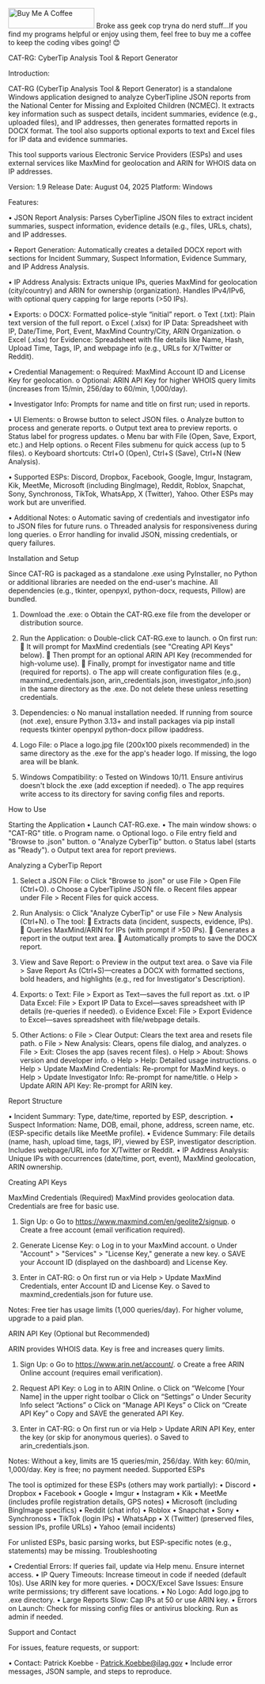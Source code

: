 <a href="https://www.buymeacoffee.com/koebbe14" target="_blank"><img src="https://cdn.buymeacoffee.com/buttons/default-orange.png" alt="Buy Me A Coffee" height="41" width="174"></a>
Broke ass geek cop tryna do nerd stuff...If you find my programs helpful or enjoy using them, feel free to buy me a coffee to keep the coding vibes going! 😊

CAT-RG: CyberTip Analysis Tool & Report Generator

Introduction:

CAT-RG (CyberTip Analysis Tool & Report Generator) is a standalone Windows application designed to analyze CyberTipline JSON reports from the National Center for Missing and Exploited Children (NCMEC). It extracts key information such as suspect details, incident summaries, evidence (e.g., uploaded files), and IP addresses, then generates formatted reports in DOCX format. The tool also supports optional exports to text and Excel files for IP data and evidence summaries.

This tool supports various Electronic Service Providers (ESPs) and uses external services like MaxMind for geolocation and ARIN for WHOIS data on IP addresses.

Version: 1.9
Release Date: August 04, 2025
Platform: Windows 

Features:

•	JSON Report Analysis: Parses CyberTipline JSON files to extract incident summaries, suspect information, evidence details (e.g., files, URLs, chats), and IP addresses.

•	Report Generation: Automatically creates a detailed DOCX report with sections for Incident Summary, Suspect Information, Evidence Summary, and IP Address Analysis. 

•	IP Address Analysis: Extracts unique IPs, queries MaxMind for geolocation (city/country) and ARIN for ownership (organization). Handles IPv4/IPv6, with optional query capping for large reports (>50 IPs).

•	Exports: 
  o	DOCX: Formatted police-style “initial” report.
  o	Text (.txt): Plain text version of the full report.
  o	Excel (.xlsx) for IP Data: Spreadsheet with IP, Date/Time, Port, Event, MaxMind Country/City, ARIN Organization.
  o	Excel (.xlsx) for Evidence: Spreadsheet with file details like Name, Hash, Upload Time, Tags, IP, and webpage info (e.g., URLs for X/Twitter or Reddit).

•	Credential Management: 
  o	Required: MaxMind Account ID and License Key for geolocation.
  o	Optional: ARIN API Key for higher WHOIS query limits (increases from 15/min, 256/day to 60/min, 1,000/day).

•	Investigator Info: Prompts for name and title on first run; used in reports.

•	UI Elements: 
  o	Browse button to select JSON files.
  o	Analyze button to process and generate reports.
  o	Output text area to preview reports.
  o	Status label for progress updates.
  o	Menu bar with File (Open, Save, Export, etc.) and Help options.
  o	Recent Files submenu for quick access (up to 5 files).
  o	Keyboard shortcuts: Ctrl+O (Open), Ctrl+S (Save), Ctrl+N (New Analysis).

•	Supported ESPs: Discord, Dropbox, Facebook, Google, Imgur, Instagram, Kik, MeetMe, Microsoft (including BingImage), Reddit, Roblox, Snapchat, Sony, Synchronoss, TikTok, WhatsApp, X (Twitter), Yahoo. Other ESPs may work but are unverified.

•	Additional Notes: 
  o	Automatic saving of credentials and investigator info to JSON files for future runs.
  o	Threaded analysis for responsiveness during long queries.
  o	Error handling for invalid JSON, missing credentials, or query failures.
  
Installation and Setup

Since CAT-RG is packaged as a standalone .exe using PyInstaller, no Python or additional libraries are needed on the end-user's machine. All dependencies (e.g., tkinter, openpyxl, python-docx, requests, Pillow) are bundled.

1.	Download the .exe: 
  o	Obtain the CAT-RG.exe file from the developer or distribution source.

2.	Run the Application: 
  o	Double-click CAT-RG.exe to launch.
  o	On first run: 
  	It will prompt for MaxMind credentials (see "Creating API Keys" below).
  	Then prompt for an optional ARIN API Key (recommended for high-volume use).
  	Finally, prompt for investigator name and title (required for reports).
  o	The app will create configuration files (e.g., maxmind_credentials.json, arin_credentials.json, investigator_info.json) in the same directory as the .exe. Do not delete these unless resetting credentials.

3.	Dependencies: 
  o	No manual installation needed. If running from source (not .exe), ensure Python 3.13+ and install packages via pip install requests tkinter openpyxl python-docx pillow ipaddress.

4.	Logo File: 
  o	Place a logo.jpg file (200x100 pixels recommended) in the same directory as the .exe for the app's header logo. If missing, the logo area will be blank.

5.	Windows Compatibility: 
  o	Tested on Windows 10/11. Ensure antivirus doesn't block the .exe (add exception if needed).
  o	The app requires write access to its directory for saving config files and reports.

How to Use

Starting the Application
•	Launch CAT-RG.exe.
•	The main window shows: 
  o	"CAT-RG" title.
  o	Program name.
  o	Optional logo.
  o	File entry field and "Browse to .json" button.
  o	"Analyze CyberTip" button.
  o	Status label (starts as "Ready").
  o	Output text area for report previews.

Analyzing a CyberTip Report

1.	Select a JSON File: 
  o	Click "Browse to .json" or use File > Open File (Ctrl+O).
  o	Choose a CyberTipline JSON file.
  o	Recent files appear under File > Recent Files for quick access.

2.	Run Analysis: 
  o	Click "Analyze CyberTip" or use File > New Analysis (Ctrl+N).
  o	The tool: 
  	Extracts data (incident, suspects, evidence, IPs).
  	Queries MaxMind/ARIN for IPs (with prompt if >50 IPs).
  	Generates a report in the output text area.
  	Automatically prompts to save the DOCX report.

3.	View and Save Report: 
  o	Preview in the output text area.
  o	Save via File > Save Report As (Ctrl+S)—creates a DOCX with formatted sections, bold headers, and highlights (e.g., red for Investigator's Description).

4.	Exports: 
  o	Text: File > Export as Text—saves the full report as .txt.
  o	IP Data Excel: File > Export IP Data to Excel—saves spreadsheet with IP details (re-queries if needed).
  o	Evidence Excel: File > Export Evidence to Excel—saves spreadsheet with file/webpage details.

5.	Other Actions: 
  o	File > Clear Output: Clears the text area and resets file path.
  o	File > New Analysis: Clears, opens file dialog, and analyzes.
  o	File > Exit: Closes the app (saves recent files).
  o	Help > About: Shows version and developer info.
  o	Help > Help: Detailed usage instructions.
  o	Help > Update MaxMind Credentials: Re-prompt for MaxMind keys.
  o	Help > Update Investigator Info: Re-prompt for name/title.
  o	Help > Update ARIN API Key: Re-prompt for ARIN key.

Report Structure

•	Incident Summary: Type, date/time, reported by ESP, description.
•	Suspect Information: Name, DOB, email, phone, address, screen name, etc. (ESP-specific details like MeetMe profile).
•	Evidence Summary: File details (name, hash, upload time, tags, IP), viewed by ESP, investigator description. Includes webpage/URL info for X/Twitter or Reddit.
•	IP Address Analysis: Unique IPs with occurrences (date/time, port, event), MaxMind geolocation, ARIN ownership.

Creating API Keys

MaxMind Credentials (Required)
MaxMind provides geolocation data. Credentials are free for basic use.

1.	Sign Up: 
  o	Go to https://www.maxmind.com/en/geolite2/signup.
  o	Create a free account (email verification required).

2.	Generate License Key: 
  o	Log in to your MaxMind account.
  o	Under "Account" > "Services" > "License Key," generate a new key.
  o	SAVE your Account ID (displayed on the dashboard) and License Key.

3.	Enter in CAT-RG: 
  o	On first run or via Help > Update MaxMind Credentials, enter Account ID and License Key.
  o	Saved to maxmind_credentials.json for future use.

Notes: Free tier has usage limits (1,000 queries/day). For higher volume, upgrade to a paid plan.

ARIN API Key (Optional but Recommended)

ARIN provides WHOIS data. Key is free and increases query limits.
1.	Sign Up: 
  o	Go to https://www.arin.net/account/.
  o	Create a free ARIN Online account (requires email verification).

2.	Request API Key: 
  o	Log in to ARIN Online.
  o	Click on “Welcome [Your Name] in the upper right toolbar
  o	Click on “Settings”
  o	Under Security Info select “Actions”
  o	Click on “Manage API Keys”
  o	Click on “Create API Key”
  o	Copy and SAVE the generated API Key.

3.	Enter in CAT-RG: 
  o	On first run or via Help > Update ARIN API Key, enter the key (or skip for anonymous queries).
  o	Saved to arin_credentials.json.

Notes: Without a key, limits are 15 queries/min, 256/day. With key: 60/min, 1,000/day. Key is free; no payment needed.
Supported ESPs

The tool is optimized for these ESPs (others may work partially):
•	Discord
•	Dropbox
•	Facebook
•	Google
•	Imgur
•	Instagram
•	Kik
•	MeetMe (includes profile registration details, GPS notes)
•	Microsoft (including BingImage specifics)
•	Reddit (chat info)
•	Roblox
•	Snapchat
•	Sony
•	Synchronoss
•	TikTok (login IPs)
•	WhatsApp
•	X (Twitter) (preserved files, session IPs, profile URLs)
•	Yahoo (email incidents)

For unlisted ESPs, basic parsing works, but ESP-specific notes (e.g., statements) may be missing.
Troubleshooting

•	Credential Errors: If queries fail, update via Help menu. Ensure internet access.
•	IP Query Timeouts: Increase timeout in code if needed (default 10s). Use ARIN key for more queries.
•	DOCX/Excel Save Issues: Ensure write permissions; try different save locations.
•	No Logo: Add logo.jpg to .exe directory.
•	Large Reports Slow: Cap IPs at 50 or use ARIN key.
•	Errors on Launch: Check for missing config files or antivirus blocking. Run as admin if needed.

Support and Contact

For issues, feature requests, or support:

•	Contact: Patrick Koebbe - Patrick.Koebbe@ilag.gov
•	Include error messages, JSON sample, and steps to reproduce.

